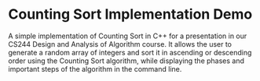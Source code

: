 # Counting Sort Implementation Demo

A simple implementation of Counting Sort in C++ for a presentation in our CS244 Design and Analysis of Algorithm course. It allows the user to generate a random array of integers and sort it in ascending or descending order using the Counting Sort algorithm, while displaying the phases and important steps of the algorithm in the command line.
